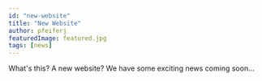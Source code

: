 ```yaml
---
id: "new-website"
title: "New Website"
author: pfeiferj
featuredImage: featured.jpg
tags: [news]
---
```


What's this? A new website? We have some exciting news coming soon...

